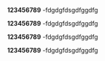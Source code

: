 **123456789** -fdgdgfdsgdfggdfg

**123456789** -fdgdgfdsgdfggdfg

**123456789** -fdgdgfdsgdfggdfg

**123456789** -fdgdgfdsgdfggdfg
